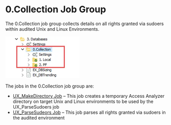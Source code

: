 # 0.Collection Job Group

The 0.Collection job group collects details on all rights granted via sudoers within audited Unix
and Linux Environments.

![0.Collection Job Group in the Jobs Tree](../../../../../../../../static/img/product_docs/accessanalyzer/solutions/exchange/databases/collection/collectionjobstree.webp)

The jobs in the 0.Collection job group are:

- [UX_MakeDirectory Job](ux_makedirectory.md) – This job creates a temporary Access Analyzer
  directory on target Unix and Linux environments to be used by the UX_ParseSudoers job
- [UX_ParseSudeors Job](ux_parsesudeors.md) – This job parses all rights granted via sudoers in the
  audited environment
